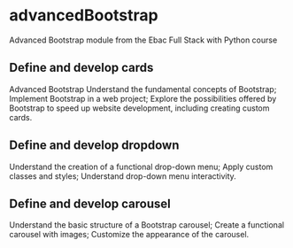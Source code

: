# advancedBootstrap

Advanced Bootstrap module from the Ebac Full Stack with Python course

## Define and develop cards

Advanced Bootstrap
Understand the fundamental concepts of Bootstrap;
Implement Bootstrap in a web project;
Explore the possibilities offered by Bootstrap to speed up website development, including creating custom cards.

## Define and develop dropdown

Understand the creation of a functional drop-down menu;
Apply custom classes and styles;
Understand drop-down menu interactivity.

## Define and develop carousel

Understand the basic structure of a Bootstrap carousel;
Create a functional carousel with images;
Customize the appearance of the carousel.
